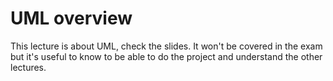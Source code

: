 # UML overview

This lecture is about UML, check the slides. It won't be covered in the exam but it's useful to know to be able to do the project and understand the other lectures.
